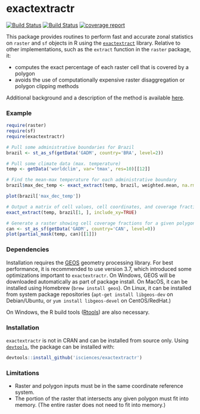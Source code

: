 # exactextractr

[![Build Status](https://gitlab.com/isciences/exactextractr/badges/master/build.svg)](https://gitlab.com/isciences/exactextractr/pipelines)
[![Build Status](https://ci.appveyor.com/api/projects/status/aixqdcq7e065eb2h/branch/master?svg=true)](https://ci.appveyor.com/project/dbaston1/exactextractr/branch/master)
[![coverage report](https://gitlab.com/isciences/exactextractr/badges/master/coverage.svg)](https://isciences.gitlab.io/exactextractr/coverage.html)

This package provides routines to perform fast and accurate zonal statistics on `raster` and `sf` objects in R using the [`exactextract`](https://github.com/isciences/exactextract) library.
Relative to other implementations, such as the `extract` function in the `raster` package, it:

* computes the exact percentage of each raster cell that is covered by a polygon
* avoids the use of computationally expensive raster disaggregation or polygon clipping methods

Additional background and a description of the method is available [here](https://github.com/isciences/exactextract#background).

### Example

```r
require(raster)
require(sf)
require(exactextractr)

# Pull some administrative boundaries for Brazil
brazil <- st_as_sf(getData('GADM', country='BRA', level=2))

# Pull some climate data (max. temperature)
temp <- getData('worldclim', var='tmax', res=10)[[12]]

# Find the mean-max temperature for each administrative boundary
brazil$max_dec_temp <- exact_extract(temp, brazil, weighted.mean, na.rm=TRUE)

plot(brazil['max_dec_temp'])

# Output a matrix of cell values, cell coordinates, and coverage fractions for a given polygon
exact_extract(temp, brazil[1, ], include_xy=TRUE)

# Generate a raster showing cell coverage fractions for a given polygon
can <- st_as_sf(getData('GADM', country='CAN', level=0))
plot(partial_mask(temp, can)[[1]])

```

### Dependencies

Installation requires the [GEOS](https://geos.osgeo.org/) geometry processing library.
For best performance, it is recommended to use version 3.7, which introduced some optimizations important to `exactextractr`.
On Windows, GEOS will be downloaded automatically as part of package install.
On MacOS, it can be installed using Homebrew (`brew install geos`).
On Linux, it can be installed from system package repositories (`apt-get install libgeos-dev` on Debian/Ubuntu, or `yum install libgeos-devel` on CentOS/RedHat.)

On Windows, the R build tools ([Rtools](https://cran.r-project.org/bin/windows/Rtools/)) are also necessary.

### Installation

`exactextractr` is not in CRAN and can be installed from source only. Using [`devtools`](https://CRAN.R-project.org/package=devtools), the package can be installed with:

```r
devtools::install_github('isciences/exactextractr')
```

### Limitations

 * Raster and polygon inputs must be in the same coordinate reference system.
 * The portion of the raster that intersects any given polygon must fit into memory. (The entire raster does not need to fit into memory.)

